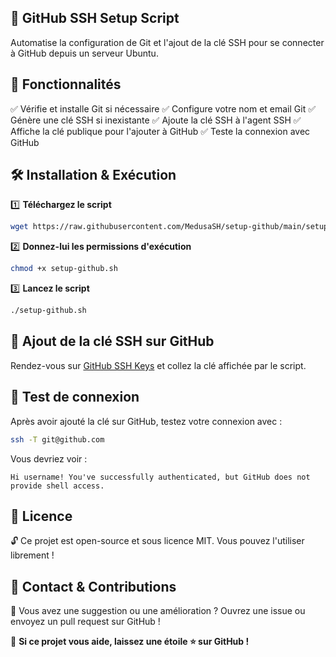 

📌 **GitHub SSH Setup Script**
-----------------------------------
Automatise la configuration de Git et l'ajout de la clé SSH pour se connecter à GitHub depuis un serveur Ubuntu.

🚀 **Fonctionnalités**
-----------------------------------
✅ Vérifie et installe Git si nécessaire
✅ Configure votre nom et email Git
✅ Génère une clé SSH si inexistante
✅ Ajoute la clé SSH à l'agent SSH
✅ Affiche la clé publique pour l'ajouter à GitHub
✅ Teste la connexion avec GitHub

🛠 **Installation & Exécution**
-----------------------------------
1️⃣ **Téléchargez le script**
```bash
wget https://raw.githubusercontent.com/MedusaSH/setup-github/main/setup-github.sh
```

2️⃣ **Donnez-lui les permissions d'exécution**
```bash
chmod +x setup-github.sh
```

3️⃣ **Lancez le script**
```bash
./setup-github.sh
```

🔑 **Ajout de la clé SSH sur GitHub**
-----------------------------------
Rendez-vous sur [GitHub SSH Keys](https://github.com/settings/keys) et collez la clé affichée par le script.

📡 **Test de connexion**
-----------------------------------
Après avoir ajouté la clé sur GitHub, testez votre connexion avec :
```bash
ssh -T git@github.com
```
Vous devriez voir :
```
Hi username! You've successfully authenticated, but GitHub does not provide shell access.
```

📜 **Licence**
-----------------------------------
🔓 Ce projet est open-source et sous licence MIT. Vous pouvez l'utiliser librement !

💬 **Contact & Contributions**
-----------------------------------
📩 Vous avez une suggestion ou une amélioration ? Ouvrez une issue ou envoyez un pull request sur GitHub !

🌟 **Si ce projet vous aide, laissez une étoile ⭐ sur GitHub !**
